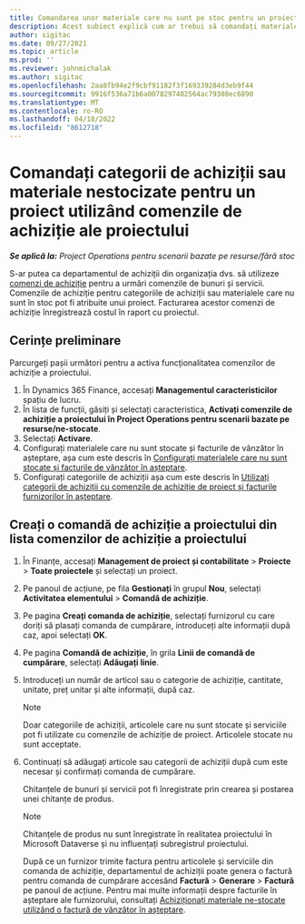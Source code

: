 ```yaml
---
title: Comandarea unor materiale care nu sunt pe stoc pentru un proiect, folosind comenzi de achiziție pentru proiecte
description: Acest subiect explică cum ar trebui să comandați materiale care nu sunt pe stoc pentru un proiect utilizând comenzi de achiziție pentru proiecte.
author: sigitac
ms.date: 09/27/2021
ms.topic: article
ms.prod: ''
ms.reviewer: johnmichalak
ms.author: sigitac
ms.openlocfilehash: 2aa8fb94e2f9cbf91182f3f169339284d3eb9f44
ms.sourcegitcommit: 9916f536a71b6a0078297402564ac79308ec6890
ms.translationtype: MT
ms.contentlocale: ro-RO
ms.lasthandoff: 04/18/2022
ms.locfileid: "8612718"
---
```

# <a name="order-procurement-categories-or-non-stocked-materials-for-a-project-using-project-purchase-orders"></a>Comandați categorii de achiziții sau materiale nestocizate pentru un proiect utilizând comenzile de achiziție ale proiectului

_**Se aplică la:** Project Operations pentru scenarii bazate pe resurse/fără stoc_

S-ar putea ca departamentul de achiziții din organizația dvs. să utilizeze [comenzi de achiziție](/dynamics365/supply-chain/procurement/purchase-order-overview) pentru a urmări comenzile de bunuri și servicii. Comenzile de achiziție pentru categoriile de achiziții sau materialele care nu sunt în stoc pot fi atribuite unui proiect. Facturarea acestor comenzi de achiziție înregistrează costul în raport cu proiectul.

## <a name="prerequisites"></a>Cerințe preliminare
Parcurgeți pașii următori pentru a activa funcționalitatea comenzilor de achiziție a proiectului.

1. În Dynamics 365 Finance, accesați **Managementul caracteristicilor** spațiu de lucru.
2. În lista de funcții, găsiți și selectați caracteristica, **Activați comenzile de achiziție a proiectului în Project Operations pentru scenarii bazate pe resurse/ne-stocate**.
3. Selectați **Activare**.
4. Configurați materialele care nu sunt stocate și facturile de vânzător în așteptare, așa cum este descris în [Configurați materialele care nu sunt stocate și facturile de vânzător în așteptare](configure-materials-nonstocked.md).
5. Configurați categoriile de achiziții așa cum este descris în [Utilizați categorii de achiziții cu comenzile de achiziție de proiect și facturile furnizorilor în așteptare](configure-procurement-categories.md).

## <a name="create-a-project-purchase-order-from-the-project-purchase-order-list"></a>Creați o comandă de achiziție a proiectului din lista comenzilor de achiziție a proiectului

1. În Finanțe, accesați **Management de proiect și contabilitate** > **Proiecte** > **Toate proiectele** și selectați un proiect.
2. Pe panoul de acțiune, pe fila **Gestionați** în grupul **Nou**, selectați **Activitatea elementului** > **Comandă de achiziție**.
3. Pe pagina **Creați comanda de achiziție**, selectați furnizorul cu care doriți să plasați comanda de cumpărare, introduceți alte informații după caz, apoi selectați **OK**.
4. Pe pagina **Comandă de achiziție**, în grila **Linii de comandă de cumpărare**, selectați **Adăugați linie**.
5. Introduceți un număr de articol sau o categorie de achiziție, cantitate, unitate, preț unitar și alte informații, după caz.

    > [!NOTE]
    > Doar categoriile de achiziții, articolele care nu sunt stocate și serviciile pot fi utilizate cu comenzile de achiziție de proiect. Articolele stocate nu sunt acceptate.

6. Continuați să adăugați articole sau categorii de achiziții după cum este necesar și confirmați comanda de cumpărare.

    Chitanțele de bunuri și servicii pot fi înregistrate prin crearea și postarea unei chitanțe de produs.

    > [!NOTE]
    > Chitanțele de produs nu sunt înregistrate în realitatea proiectului în Microsoft Dataverse și nu influențați subregistrul proiectului.

    După ce un furnizor trimite factura pentru articolele și serviciile din comanda de achiziție, departamentul de achiziții poate genera o factură pentru comanda de cumpărare accesând **Factură** > **Generare** > **Factură** pe panoul de acțiune. Pentru mai multe informații despre facturile în așteptare ale furnizorului, consultați [Achiziționați materiale ne-stocate utilizând o factură de vânzător în așteptare](pending-vendor-invoices.md).
